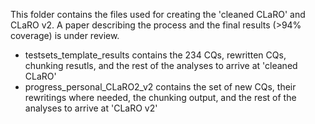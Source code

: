 This folder contains the files used for creating the 'cleaned CLaRO' and CLaRO v2. A paper describing the process and the final results (>94% coverage) is under review.

* testsets_template_results contains the 234 CQs, rewritten CQs, chunking resutls, and the rest of the analyses to arrive at 'cleaned CLaRO'
* progress_personal_CLaRO2_v2 contains the set of new CQs, their rewritings where needed, the chunking output, and the rest of the analyses to arrive at 'CLaRO v2'

